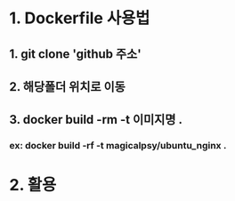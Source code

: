 # 1. Dockerfile 사용법

## 1. git clone 'github 주소'
## 2. 해당폴더 위치로 이동

## 3. docker build -rm -t 이미지명 .
### ex: docker build -rf -t magicalpsy/ubuntu_nginx .

# 2. 활용
